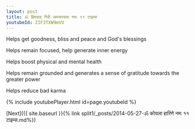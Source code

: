 ```yaml
---
layout: post
title: ॐ हिमवाद गिरी अमसरयया नमः ११ टाइम्स
youtubeId: ZIF3TXW9mVU
---
```

 
 
Helps get goodness, bliss and peace and God's blessings
 
Helps remain focused, help generate inner energy 
 
Helps boost physical and mental health 
 
Helps remain grounded and generates a sense of gratitude towards the greater power 
 
Helps reduce bad karma
 
 
 
 


{% include youtubePlayer.html id=page.youtubeId %}
 
[Next]({{ site.baseurl }}{% link  split1/_posts/2014-05-27-ॐ कोयला हारिणे नमः ११ टाइम्स.md%})
 
